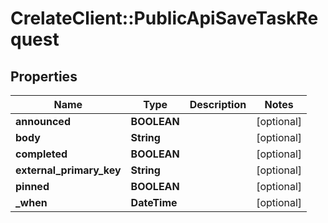 # CrelateClient::PublicApiSaveTaskRequest

## Properties
Name | Type | Description | Notes
------------ | ------------- | ------------- | -------------
**announced** | **BOOLEAN** |  | [optional] 
**body** | **String** |  | [optional] 
**completed** | **BOOLEAN** |  | [optional] 
**external_primary_key** | **String** |  | [optional] 
**pinned** | **BOOLEAN** |  | [optional] 
**_when** | **DateTime** |  | [optional] 


